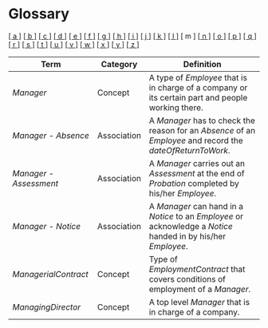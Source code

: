 # Glossary

[[ a ]](../glossary.md) [[ b ]](b.md) [[ c ]](c.md) [[ d ]](d.md) [[ e ]](e.md) [[ f ]](f.md) [[ g ]](g.md) [[ h ]](h.md) [[ i ]](i.md) [[ j ]](j.md) [[ k ]](k.md) [[ l ]](l.md) \[ m \] [[ n ]](n.md) [[ o ]](o.md) [[ p ]](p.md) [[ q ]](q.md) [[ r ]](r.md) [[ s ]](s.md) [[ t ]](t.md) [[ u ]](u.md) [[ v ]](v.md) [[ w ]](w.md) [[ x ]](x.md) [[ y ]](y.md) [[ z ]](z.md)

| Term                     | Category    | Definition                                                                                                     |
| ------------------------ | ----------- | -------------------------------------------------------------------------------------------------------------- |
| _Manager_                | Concept     | A type of _Employee_ that is in charge of a company or its certain part and people working there.              |
| _Manager_ - _Absence_    | Association | A _Manager_ has to check the reason for an _Absence_ of an _Employee_ and record the _dateOfReturnToWork_.     |
| _Manager_ - _Assessment_ | Association | A _Manager_ carries out an _Assessment_ at the end of _Probation_ completed by his/her _Employee_.             |
| _Manager_ - _Notice_     | Association | A _Manager_ can hand in a _Notice_ to an _Employee_ or acknowledge a _Notice_ handed in by his/her _Employee_. |
| _ManagerialContract_     | Concept     | Type of _EmploymentContract_ that covers conditions of employment of a _Manager_.                              |
| _ManagingDirector_       | Concept     | A top level _Manager_ that is in charge of a company.                                                          |
